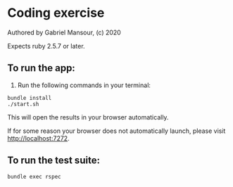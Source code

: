 # Coding exercise

Authored by Gabriel Mansour, (c) 2020

Expects ruby 2.5.7 or later.

## To run the app:

1. Run the following commands in your terminal:

```
bundle install
./start.sh
```

This will open the results in your browser automatically.

If for some reason your browser does not automatically launch, please visit [http://localhost:7272](http://localhost:7272).

## To run the test suite:

```
bundle exec rspec
```
